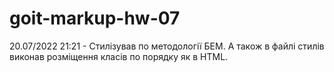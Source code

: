 # goit-markup-hw-07

20.07/2022 21:21 - Стилізував по методології БЕМ. А також в файлі стилів виконав розміщення класів по порядку як в HTML.
